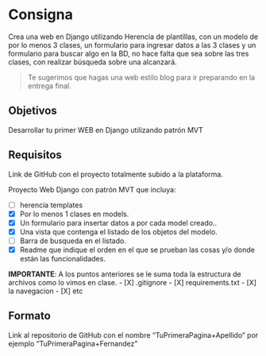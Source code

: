# Consigna

Crea una web en Django utilizando Herencia de plantillas, con un modelo de por lo menos 3 clases, un formulario para ingresar datos a las 3 clases y un formulario para buscar algo en la BD, no hace falta que sea sobre las tres clases, con realizar búsqueda sobre una alcanzará.

> Te sugerimos que hagas una web estilo blog para ir preparando en la entrega final.

## Objetivos

Desarrollar tu primer WEB en Django utilizando patrón MVT

## Requisitos

Link de GitHub con el proyecto totalmente subido a la plataforma.

Proyecto Web Django con patrón MVT que incluya:

- [ ] herencia templates
- [X] Por lo menos 1 clases en models.
- [X] Un formulario para insertar datos a por cada model creado..
- [X] Una vista que contenga el listado de los objetos del modelo.
- [ ] Barra de busqueda en el listado.
- [X] Readme que indique el orden en el que se prueban las cosas y/o donde están las funcionalidades.

**IMPORTANTE**: A los puntos anteriores se le suma toda la estructura de archivos como lo vimos en clase.
    - [X] .gitignore
    - [X] requirements.txt
    - [X] la navegacion
    - [X] etc

## Formato

Link al repositorio de GitHub con el nombre “TuPrimeraPagina+Apellido”  por ejemplo “TuPrimeraPagina+Fernandez”
